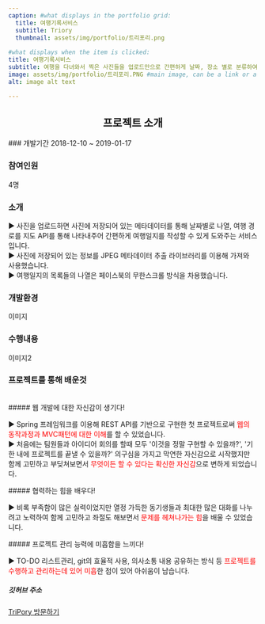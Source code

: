 ```yaml
---
caption: #what displays in the portfolio grid:
  title: 여행기록서비스
  subtitle: Triory
  thumbnail: assets/img/portfolio/트리포리.png
  
#what displays when the item is clicked:
title: 여행기록서비스 
subtitle: 여행을 다녀와서 찍은 사진들을 업로드만으로 간편하게 날짜, 장소 별로 분류하여 여행일지를 기록하는 서비스
image: assets/img/portfolio/트리포리.PNG #main image, can be a link or a file in assets/img/portfolio
alt: image alt text

---
```

<h2 style="text-align: center"> 프로젝트 소개</h2>
### 개발기간
2018-12-10 ~ 2019-01-17

### 참여인원
4명

### 소개
<p class="item-intro">
▶ 사진을 업로드하면 사진에 저장되어 있는 메타데이터를 통해 날짜별로 나열, 여행 경로를 지도 API를 통해 나타내주어 간편하게 여행일지를 작성할 수 있게 도와주는 서비스입니다.<br>
▶ 사진에 저장되어 있는 정보를 JPEG 메타데이터 추출 라이브러리를 이용해 가져와 사용했습니다.<br>
▶ 여행일지의 목록들의 나열은 페이스북의 무한스크롤 방식을 차용했습니다.<br>
</p>

### 개발환경
이미지

### 수행내용
이미지2

### 프로젝트를 통해 배운것
<br>
##### 웹 개발에 대한 자신감이 생기다!
<p class="item-intro">
▶ Spring 프레임워크를 이용해 REST API를 기반으로 구현한 첫 프로젝트로써 <span style="color:red">웹의 동작과정과 MVC패턴에 대한 이해</span>를 할 수 있었습니다.<br>
▶ 처음에는 팀원들과 아이디어 회의를 할때 모두 '이것을 정말 구현할 수 있을까?', '기한 내에 프로젝트를 끝낼 수 있을까?' 의구심을 가지고 막연한 자신감으로 시작했지만
함께 고민하고 부딪쳐보면서 <span style="color:red">무엇이든 할 수 있다는 확신한 자신감</span>으로 변하게 되었습니다.
</p>
##### 협력하는 힘을 배우다!
<p class="item-intro">
▶ 비록 부족함이 많은 실력이었지만 열정 가득한 동기생들과 최대한 많은 대화를 나누려고 노력하여 함께 고민하고 좌절도 해보면서 <span style="color:red">문제를 헤쳐나가는 힘</span>을 배울 수 있었습니다.<br>
</p>
##### 프로젝트 관리 능력에 미흡함을 느끼다!
<p class="item-intro">
▶ TO-DO 리스트관리, git의 효율적 사용, 의사소통 내용 공유하는 방식 등 <span style="color:red">프로젝트를 수행하고 관리하는데 있어 미흡</span>한 점이 있어 아쉬움이 남습니다. 
</p>

##### 깃허브 주소
[TriPory 방문하기]( https://github.com/hwangsero/TriPory " https://github.com/hwangsero/TriPory")
